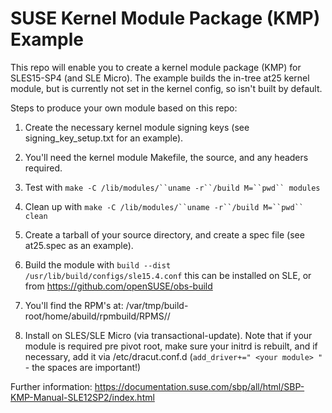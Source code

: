 SUSE Kernel Module Package (KMP) Example
========================================

This repo will enable you to create a kernel module package (KMP) for SLES15-SP4 (and SLE Micro). The example builds the in-tree at25 kernel module, but is currently not set in the kernel config, so isn't built by default.

Steps to produce your own module based on this repo:

1. Create the necessary kernel module signing keys (see signing_key_setup.txt for an example).

2. You'll need the kernel module Makefile, the source, and any headers required.

3. Test with `make -C /lib/modules/``uname -r``/build M=``pwd`` modules`

4. Clean up with `make -C /lib/modules/``uname -r``/build M=``pwd`` clean`

5. Create a tarball of your source directory, and create a spec file (see at25.spec as an example).

6. Build the module with `build --dist /usr/lib/build/configs/sle15.4.conf` this can be installed on SLE, or from https://github.com/openSUSE/obs-build

7. You'll find the RPM's at: /var/tmp/build-root/home/abuild/rpmbuild/RPMS/<arch>/

8. Install on SLES/SLE Micro (via transactional-update). Note that if your module is required pre pivot root, make sure your initrd is rebuilt, and if necessary, add it via /etc/dracut.conf.d (`add_driver+=" <your module> "` - the spaces are important!)

Further information: https://documentation.suse.com/sbp/all/html/SBP-KMP-Manual-SLE12SP2/index.html

